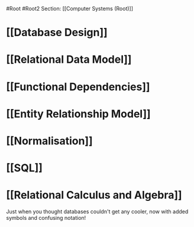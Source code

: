 #Root #Root2 Section: [[Computer Systems (Root)]]
# [[Database Design]]
# [[Relational Data Model]]
# [[Functional Dependencies]]
# [[Entity Relationship Model]]
# [[Normalisation]]
# [[SQL]]

# [[Relational Calculus and Algebra]]
Just when you thought databases couldn't get any cooler, now with added symbols and confusing notation!
